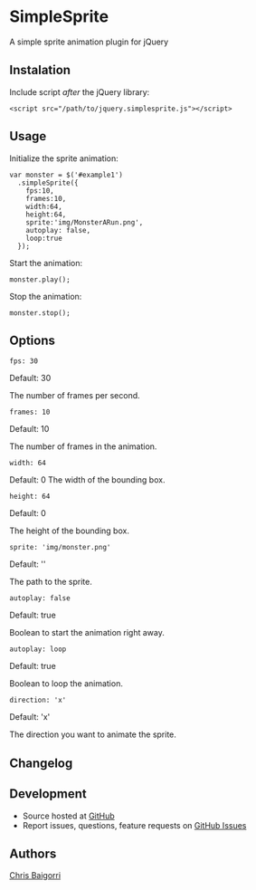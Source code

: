 # SimpleSprite

A simple sprite animation plugin for jQuery

## Instalation

Include script *after* the jQuery library:

    <script src="/path/to/jquery.simplesprite.js"></script>

## Usage

Initialize the sprite animation:

    var monster = $('#example1')
      .simpleSprite({
        fps:10,
        frames:10,
        width:64,
        height:64,
        sprite:'img/MonsterARun.png',
        autoplay: false,
        loop:true
      });

Start the animation:

    monster.play();

Stop the animation:

    monster.stop();

## Options

    fps: 30

Default: 30

The number of frames per second.

    frames: 10

Default: 10

The number of frames in the animation.

    width: 64

Default: 0
The width of the bounding box.

    height: 64

Default: 0

The height of the bounding box.

    sprite: 'img/monster.png'

Default: ''

The path to the sprite.

    autoplay: false

Default: true

Boolean to start the animation right away.

    autoplay: loop

Default: true

Boolean to loop the animation.

    direction: 'x'

Default: 'x'

The direction you want to animate the sprite.

## Changelog

## Development

- Source hosted at [GitHub](https://github.com/cbaigorri/SimpleSprite)
- Report issues, questions, feature requests on [GitHub Issues](https://github.com/cbaigorri/SimpleSprite/issues)

## Authors

[Chris Baigorri](https://github.com/cbaigorri)

